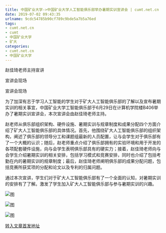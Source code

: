 ```yaml
---
title: 中国矿业大学->中国矿业大学人工智能俱乐部举办暑期实训宣讲会 | cumt.net.cn
date: 2019-07-02 09:43:35
urlname: 9cdc54785b90cf789c9bde5a7b5a76ed
tags: 
- cumt.net.cn
- cumt
- 中国矿业大学
- 矿大
categories:
- cumt.net.cn
- 中国矿业大学
---
```



赵佳琦老师主持宣讲

宣讲会现场

宣讲会现场

为了加深有志于学习人工智能的学生对于矿大人工智能俱乐部的了解以及宣布暑期实训的相关事宜，中国矿业大学工智能俱乐部于6月29日在计算机学院楼B406举办了暑期实训宣讲会，本次宣讲会由赵佳琦老师主持。

赵老师从俱乐部组织架构、硬件设施、暑期实训与规章制度和成果分配四个方面介绍了矿大人工智能俱乐部的具体情况。首先，他围绕矿大人工智能俱乐部的组织架构，阐述了俱乐部的领导分工和课题组最新的人员配置，让与会学生对于俱乐部有了一个大概的认识；随后，赵老师重点介绍了俱乐部拥有的实验环境和用于开发的各项配套硬件设施，向与会学生表明俱乐部具有的硬实力；接着，赵佳琦老师向与会学生介绍暑期实训的相关安排，包括学习模式和竞赛安排，同时也介绍了包括考勤在内的暑期实训的规章制度；最后，赵佳琦老师阐明俱乐部的成果分配问题，包括竞赛所获奖项的分配和论文以及专利的归属问题。

通过本次宣讲，学生们对于矿大人工智能俱乐部有了一个全面的认知，对暑期实训的安排有了了解。激发了学生加入矿大人工智能俱乐部与参与暑期实训的兴趣。



![图](http://xwzx.cumt.edu.cn/_upload/article/images/aa/99/07bc420f46c68bf0e3badc174b93/bc371f1e-9153-4d3d-969d-c759898c4b8d.jpg)

![图](http://xwzx.cumt.edu.cn/_upload/article/images/aa/99/07bc420f46c68bf0e3badc174b93/21d6d8d7-81c2-48ca-8fd5-e92afe19a1be.jpg)

![图](http://xwzx.cumt.edu.cn/_upload/article/images/aa/99/07bc420f46c68bf0e3badc174b93/924e0ad9-d7d4-4ded-9967-64342aca608d.png)

[转入文章首发地址](http://xwzx.cumt.edu.cn/1b/d8/c523a531416/page.htm)